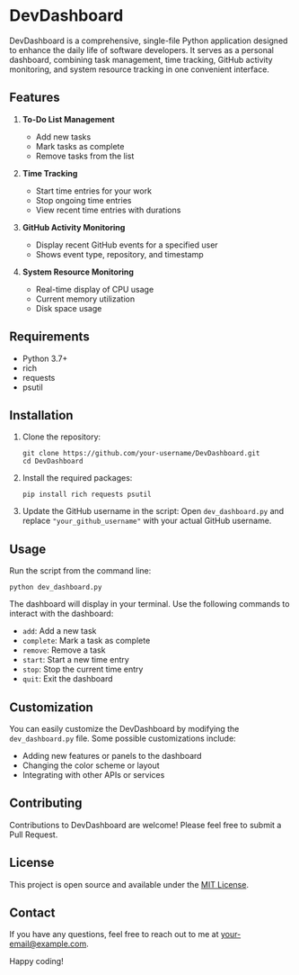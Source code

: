 # DevDashboard

DevDashboard is a comprehensive, single-file Python application designed to enhance the daily life of software developers. It serves as a personal dashboard, combining task management, time tracking, GitHub activity monitoring, and system resource tracking in one convenient interface.

## Features

1. **To-Do List Management**
   - Add new tasks
   - Mark tasks as complete
   - Remove tasks from the list

2. **Time Tracking**
   - Start time entries for your work
   - Stop ongoing time entries
   - View recent time entries with durations

3. **GitHub Activity Monitoring**
   - Display recent GitHub events for a specified user
   - Shows event type, repository, and timestamp

4. **System Resource Monitoring**
   - Real-time display of CPU usage
   - Current memory utilization
   - Disk space usage

## Requirements

- Python 3.7+
- rich
- requests
- psutil

## Installation

1. Clone the repository:
   ```
   git clone https://github.com/your-username/DevDashboard.git
   cd DevDashboard
   ```

2. Install the required packages:
   ```
   pip install rich requests psutil
   ```

3. Update the GitHub username in the script:
   Open `dev_dashboard.py` and replace `"your_github_username"` with your actual GitHub username.

## Usage

Run the script from the command line:

```
python dev_dashboard.py
```

The dashboard will display in your terminal. Use the following commands to interact with the dashboard:

- `add`: Add a new task
- `complete`: Mark a task as complete
- `remove`: Remove a task
- `start`: Start a new time entry
- `stop`: Stop the current time entry
- `quit`: Exit the dashboard

## Customization

You can easily customize the DevDashboard by modifying the `dev_dashboard.py` file. Some possible customizations include:

- Adding new features or panels to the dashboard
- Changing the color scheme or layout
- Integrating with other APIs or services

## Contributing

Contributions to DevDashboard are welcome! Please feel free to submit a Pull Request.

## License

This project is open source and available under the [MIT License](LICENSE).

## Contact

If you have any questions, feel free to reach out to me at [your-email@example.com](mailto:your-email@example.com).

Happy coding!
